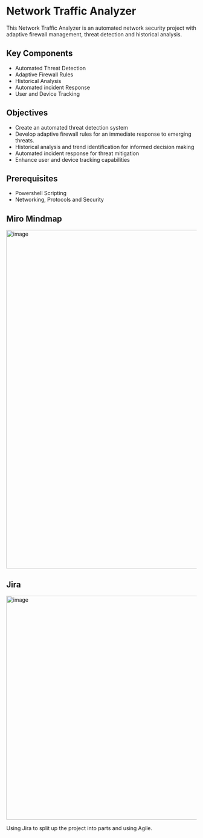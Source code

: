 # Network Traffic Analyzer
This Network Traffic Analyzer is an automated network security project with adaptive firewall management, threat detection and historical analysis.

## Key Components
  - Automated Threat Detection
  - Adaptive Firewall Rules
  - Historical Analysis
  - Automated incident Response
  - User and Device Tracking

## Objectives 
  - Create an automated threat detection system
  - Develop adaptive firewall rules for an immediate response to emerging threats.
  - Historical analysis and trend identification for informed decision making
  - Automated incident response for threat mitigation
  - Enhance user and device tracking capabilities

## Prerequisites 
  - Powershell Scripting
  - Networking, Protocols and Security

## Miro Mindmap

<img width="894" alt="image" src="https://github.com/EliasMo/Network-Check/assets/45215421/1c45cf1a-fbe2-4d3b-bc52-b12e77e18ecc">

## Jira

<img width="591" alt="image" src="https://github.com/EliasMo/Network-Check/assets/45215421/ff2940d1-7b18-4916-a808-6cc80cc2933d">

Using Jira to split up the project into parts and using Agile. 








